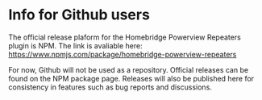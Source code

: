 # Info for Github users

The official release plaform for the Homebridge Powerview Repeaters plugin is NPM. The link is avaliable here: https://www.npmjs.com/package/homebridge-powerview-repeaters

For now, Github will not be used as a repository. Official releases can be found on the NPM package page. Releases will also be published here for consistency in features such as bug reports and discussions.

